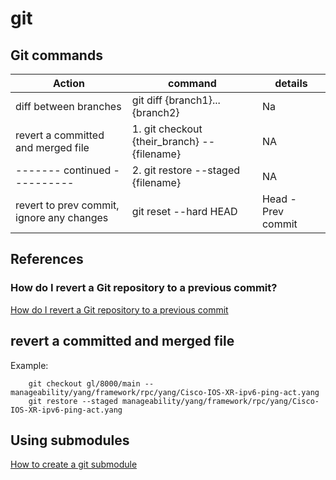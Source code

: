 # git

## Git commands

| Action                                    | command                                      | details            |
| ----------------------------------------- | -------------------------------------------- | ------------------ |
| diff between branches                     | git diff {branch1}...{branch2}               | Na                 |
| revert a committed and merged file        | 1. git checkout {their_branch} -- {filename} | NA                 |
| ------- continued  ----------             | 2. git restore --staged {filename}           | NA                 |
| revert to prev commit, ignore any changes | git reset --hard HEAD                        | Head - Prev commit |

## References

### How do I revert a Git repository to a previous commit?

[How do I revert a Git repository to a previous commit](https://stackoverflow.com/questions/4114095/how-do-i-revert-a-git-repository-to-a-previous-commit)

## revert a committed and merged file

Example:

```console
    git checkout gl/8000/main -- manageability/yang/framework/rpc/yang/Cisco-IOS-XR-ipv6-ping-act.yang
    git restore --staged manageability/yang/framework/rpc/yang/Cisco-IOS-XR-ipv6-ping-act.yang
```

## Using submodules

[How to create a git submodule](https://www.vogella.com/tutorials/GitSubmodules/article.html#:~:text=Git%20allows%20you%20to%20include,the%20parent%20repository's%20working%20directory.)